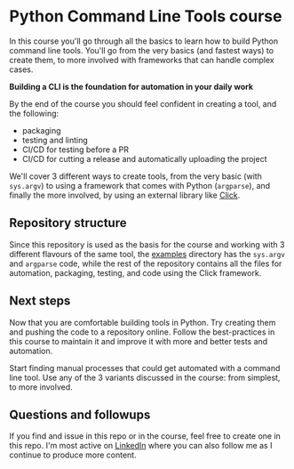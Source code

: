 # Python Command Line Tools course

In this course you'll go through all the basics to learn how to build Python command line tools. You'll go from the very basics (and fastest ways) to create them, to more involved with frameworks that can handle complex cases.

**Building a CLI is the foundation for automation in your daily work**

By the end of the course you should feel confident in creating a tool, and the following:

- packaging
- testing and linting
- CI/CD for testing before a PR
- CI/CD for cutting a release and automatically uploading the project

We'll cover 3 different ways to create tools, from the very basic (with `sys.argv`) to using a framework that comes with Python (`argparse`), and finally the more involved, by using an external library like [Click](https://click.palletsprojects.com/en/latest/).

## Repository structure

Since this repository is used as the basis for the course and working with 3 different flavours of the same tool, the [examples](examples/) directory has the `sys.argv` and `argparse` code, while the rest of the repository contains all the files for automation, packaging, testing, and code using the Click framework.

## Next steps

Now that you are comfortable building tools in Python. Try creating them and pushing the code to a repository online. Follow the best-practices in this course to maintain it and improve it with more and better tests and automation.

Start finding manual processes that could get automated with a command line tool. Use any of the 3 variants discussed in the course: from simplest, to more involved.

## Questions and followups

If you find and issue in this repo or in the course, feel free to create one in this repo. I'm most active on [LinkedIn](https://www.linkedin.com/in/alfredodeza/) where you can also follow me as I continue to produce more content.
